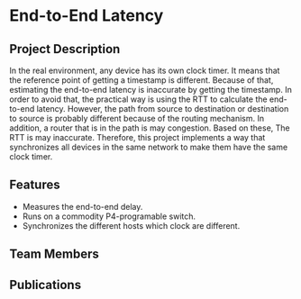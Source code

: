 # End-to-End Latency
## Project Description
In the real environment, any device has its own clock timer. It means that the reference point of getting a timestamp is different. Because of that, estimating the end-to-end latency is inaccurate by getting the timestamp. In order to avoid that, the practical way is using the RTT to calculate the end-to-end latency. However, the path from source to destination or destination to source is probably different because of the routing mechanism. In addition, a router that is in the path is may congestion. Based on these, The RTT is may inaccurate. Therefore, this project implements a way that synchronizes all devices in the same network to make them have the same clock timer.

## Features
+ Measures the end-to-end delay.
+ Runs on a commodity P4-programable switch.
+ Synchronizes the different hosts which clock are different.

## Team Members

## Publications
